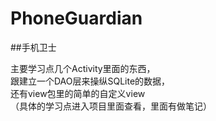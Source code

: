 # PhoneGuardian
##手机卫士



主要学习点几个Activity里面的东西，  
跟建立一个DAO层来操纵SQLite的数据，   
还有view包里的简单的自定义view   
（具体的学习点进入项目里面查看，里面有做笔记）

